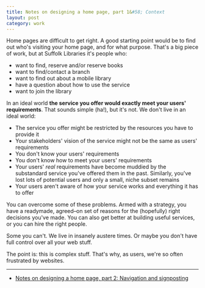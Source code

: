 ```yaml
---
title: Notes on designing a home page, part 1&#58; Context
layout: post
category: work
---
```


Home pages are difficult to get right. A good starting point would be to find out who's visiting your home page, and for what purpose. That's a big piece of work, but at Suffolk Libraries it's people who:

- want to find, reserve and/or reserve books
- want to find/contact a branch
- want to find out about a mobile library
- have a question about how to use the service
- want to join the library

In an ideal world **the service you offer would exactly meet your users' requirements**. That sounds simple (ha!), but it's not. We don't live in an ideal world:

- The service you offer might be restricted by the resources you have to provide it
- Your stakeholders' vision of the service might not be the same as users' requirements
- You don't know your users' requirements
- You don't know how to meet your users' requirements
- Your users' _real_ requirements have become muddied by the substandard service you've offered them in the past. Similarly, you've lost lots of potential users and only a small, niche subset remains
- Your users aren't aware of how your service works and everything it has to offer

You can overcome some of these problems. Armed with a strategy, you have a readymade, agreed&#8211;on set of reasons for the (hopefully) right decisions you've made. You can also get better at building useful services, or you can hire the right people.

Some you can't. We live in insanely austere times. Or maybe you don't have full control over all your web stuff.

The point is: this is complex stuff. That's why, as users, we're so often frustrated by websites.

<hr>

- [Notes on designing a home page, part 2: Navigation and signposting](/2015/03/designing-home-pages-part-2/)





